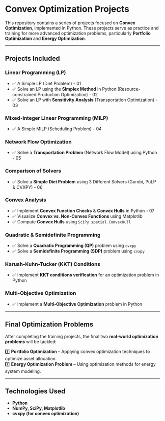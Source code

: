 
# Convex Optimization Projects  

This repository contains a series of projects focused on **Convex Optimization**, implemented in Python. These projects serve as practice and training for more advanced optimization problems, particularly **Portfolio Optimization** and **Energy Optimization**.  

---

## Projects Included  

### **Linear Programming (LP)**
- ✅ A Simple LP (Diet Problem) - 01  
- ✅ Solve an LP using the **Simplex Method** in Python (Resource-constrained Production Optimization) - 02 
- ✅ Solve an LP with **Sensitivity Analysis** (Transportation Optimization) - 03

### **Mixed-Integer Linear Programming (MILP)**
- ✅ A Simple MILP (Scheduling Problem) - 04  

### **Network Flow Optimization**  
- ✅ Solve a **Transportation Problem** (Network Flow Model) using Python - 05

### **Comparison of Solvers**     
- ✅ Solve a **Simple Diet Problem** using 3 Different Solvers (Gurobi, PuLP & CVXPY) - 06
  
### **Convex Analysis**  
- ✅ Implement **Convex Function Checks** & **Convex Hulls** in Python - 07  
- ✅ Visualize **Convex vs. Non-Convex Functions** using Matplotlib  
- ✅ Compute **Convex Hulls** using `SciPy.spatial.ConvexHull`  

### **Quadratic & Semidefinite Programming**  
- ✅ Solve a **Quadratic Programming (QP)** problem using `cvxpy`  
- ✅ Solve a **Semidefinite Programming (SDP)** problem using `cvxpy`  

### **Karush-Kuhn-Tucker (KKT) Conditions**  
- ✅ Implement **KKT conditions verification** for an optimization problem in Python  

### **Multi-Objective Optimization**  
- ✅ Implement a **Multi-Objective Optimization** problem in Python  

---

## Final Optimization Problems  
After completing the training projects, the final two **real-world optimization problems** will be tackled:  

1️⃣ **Portfolio Optimization** – Applying convex optimization techniques to optimize asset allocation.  
2️⃣ **Energy Optimization Problem** – Using optimization methods for energy system modeling.  

---

## Technologies Used  
- **Python**  
- **NumPy, SciPy, Matplotlib**  
- **cvxpy (for convex optimization)**  
